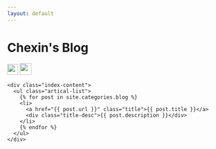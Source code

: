 ```yaml
---
layout: default
---
```


<body>
  <div class="index-wrapper">
    <div class="aside">
      <div class="info-card">
        <h1>Chexin's Blog</h1>
        <a href="http://weibo.com/cxin/" target="_blank"><img src="http://www.weibo.com/favicon.ico" alt="" width="25"/></a>
        <a href="http://instagram.com/cartriplegold/" target="_blank"><img src="https://img.icons8.com/nolan/64/instagram-new.png" alt="" width="27"/></a>
      </div>
      <div id="particles-js"></div>
    </div>

    <div class="index-content">
      <ul class="artical-list">
        {% for post in site.categories.blog %}
        <li>
          <a href="{{ post.url }}" class="title">{{ post.title }}</a>
          <div class="title-desc">{{ post.description }}</div>
        </li>
        {% endfor %}
      </ul>
    </div>
  </div>
</body>
